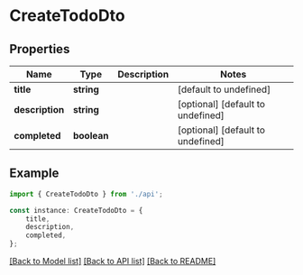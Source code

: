 # CreateTodoDto


## Properties

Name | Type | Description | Notes
------------ | ------------- | ------------- | -------------
**title** | **string** |  | [default to undefined]
**description** | **string** |  | [optional] [default to undefined]
**completed** | **boolean** |  | [optional] [default to undefined]

## Example

```typescript
import { CreateTodoDto } from './api';

const instance: CreateTodoDto = {
    title,
    description,
    completed,
};
```

[[Back to Model list]](../README.md#documentation-for-models) [[Back to API list]](../README.md#documentation-for-api-endpoints) [[Back to README]](../README.md)
